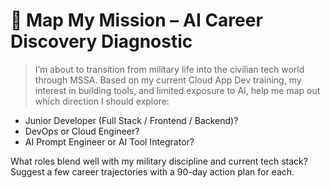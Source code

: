 # 🧭 Map My Mission – AI Career Discovery Diagnostic

> I’m about to transition from military life into the civilian tech world through MSSA. Based on my current Cloud App Dev training, my interest in building tools, and limited exposure to AI, help me map out which direction I should explore:

- Junior Developer (Full Stack / Frontend / Backend)?
- DevOps or Cloud Engineer?
- AI Prompt Engineer or AI Tool Integrator?

What roles blend well with my military discipline and current tech stack? Suggest a few career trajectories with a 90-day action plan for each.
